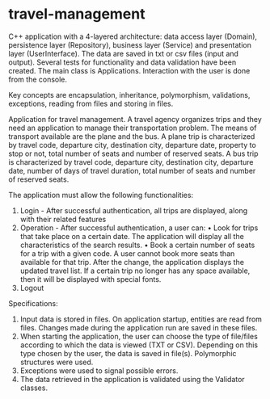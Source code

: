 # travel-management
C++ application with a 4-layered architecture: data access layer (Domain), persistence layer (Repository), business layer (Service) and presentation layer (UserInterface). The data are saved in txt or csv files (input and output). Several tests for functionality and data validation have been created. The main class is Applications. Interaction with the user is done from the console.

Key concepts are encapsulation, inheritance, polymorphism, validations, exceptions, reading from files and storing in files.

Application for travel management. A travel agency organizes trips and they need an application to manage their transportation problem. The means of transport available are the plane and the bus. A plane trip is characterized by travel code, departure city, destination city, departure date, property to stop or not, total number of seats and number of reserved seats. A bus trip is characterized by travel code, departure city, destination city, departure date, number of days of travel duration, total number of seats and number of reserved seats.

The application must allow the following functionalities:
1. Login - After successful authentication, all trips are displayed, along with their related features
2. Operation - After successful authentication, a user can:
• Look for trips that take place on a certain date. The application will display all the characteristics of the search results.
• Book a certain number of seats for a trip with a given code. A user cannot book more seats than available for that trip. After the change, the application displays the updated travel list. If a certain trip no longer has any space available, then it will be displayed with special fonts.
3. Logout

Specifications:
1. Input data is stored in files. On application startup, entities are read from files. Changes made during the application run are saved in these files.
2. When starting the application, the user can choose the type of file/files according to which the data is viewed (TXT or CSV). Depending on this type chosen by the user, the data is saved in file(s). Polymorphic structures were used.
3. Exceptions were used to signal possible errors.
4. The data retrieved in the application is validated using the Validator classes.
